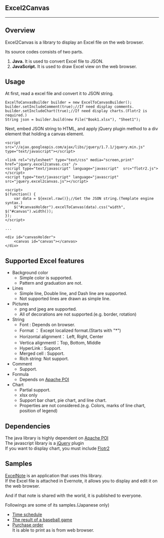 Excel2Canvas
-----------------
-----------------


Overview
--------
Excel2Canvas is a library to display an Excel file on the web browser.

Its source codes consists of two parts.

1. **Java.** It is used to convert Excel file to JSON.
2. **JavaScript.** It is used to draw Excel view on the web browser.

Usage
-----
At first, read a excel file and convert it to JSON string.

    ExcelToCanvasBuilder builder = new ExcelToCanvasBuilder();
    builder.setIncludeComment(true);//If need display comments.
    builder.setIncludeChart(true);//If need display charts.(Flotr2 is required.)
    String json = builder.build(new File("Book1.xlsx"), "Sheet1");
    
Next, embed JSON string to HTML, and apply jQuery plugin method to a div element that holding a canvas element.

    <script src="//ajax.googleapis.com/ajax/libs/jquery/1.7.1/jquery.min.js" type="text/javascript"></script>
    
    <link rel="stylesheet" type="text/css" media="screen,print" href="jquery.excel2canvas.css" />
    <script type="text/javascript" language="javascript"  src="flotr2.js"></script>
    <script type="text/javascript" language="javascript"  src="jquery.excel2canvas.js"></script>

    <script>
    $(function() {
    	var data = ${excel.raw()};//Get the JSON string.(Template engine syntax.)
    	$("#canvasHolder").excelToCanvas(data).css("width", $("#canvas").width());
    });
    </script>
    
    ...
    
    <div id="canvasHolder">
    	<canvas id="canvas"></canvas>
    </div>

Supported Excel features
------------------------
* Background color
    * Simple color is supported.
    * Pattern and graduation are not.
* Lines
    * Simple line, Double line, and Dash line are supported.
    * Not supported lines are drawn as simple line.
* Pictures
    * png and jpeg are supported.
    * All of decorations are not supported.(e.g. border, rotation)
* String
    * Font : Depends on browser.
    * Format ： Except localized format.(Starts with "*")
    * Horizontal alignment： Left, Right, Center
    * Vertica alignmentl：Top, Bottom, Middle
    * HyperLink : Support.
    * Merged cell : Support.
    * Rich string: Not support.
* Comment
    * Support.
* Formula
    * Depends on [Apache POI](http://poi.apache.org/)
* Chart
    * Partial support.
    * xlsx only
    * Support bar chart, pie chart, and line chart.
    * Properties are not considered.(e.g. Colors, marks of line chart, position of legend)
    
Dependencies
------------
The java library is highly dependent on [Apache POI](http://poi.apache.org/)  
The javascript library is a [jQuery](http://jquery.com/) plugin  
If you want to display chart, you must include [Flotr2](http://humblesoftware.com/flotr2/)  

Samples
-------
[ExcelNote](https://excelnote.herokuapp.com/) is an application that uses this library.  
If the Excel file is attached in Evernote, it allows you to display and edit it on the web browser.

And if that note is shared with the world, it is published to everyone.

Followings are some of its samples.(Japanese only)

- [Time schedule](http://excelnote.herokuapp.com/share/note/s91/90ae165a-18b7-4879-a667-6ad15bbcd57b/5e1a3c243456d0e3daf8bd42005a22e0?theme=humanity)
- [The result of a baseball game](http://excelnote.herokuapp.com/share/note/s91/e94bd16f-465a-4a24-b71e-dff906cf3395/67079ce23db9c8af6df06b33d12c8e70?theme=sunny)
- [Purchase order](https://excelnote.herokuapp.com/share/excel/s91/09880d80-43bd-4728-9f8f-300b84a3a32c/151561d3185ea4c1dc7fa3ab3f2db653?sheet=%E7%99%BA%E6%B3%A8%E6%9B%B8&theme=redmond)  
  It is able to print as is from web browser.
  